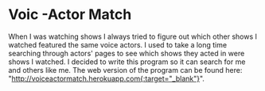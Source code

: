 # Voic -Actor Match
When I was watching shows I always tried to figure out which other shows I watched featured the same voice actors. I used to take a long time searching through actors' pages to see which shows they acted in were shows I watched. I decided to write this program so it can search for me and others like me. The web version of the program can be found here: "http://voiceactormatch.herokuapp.com{:target="_blank"}".
